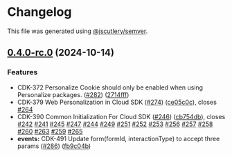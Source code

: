 # Changelog

This file was generated using [@jscutlery/semver](https://github.com/jscutlery/semver).

## [0.4.0-rc.0](https://github.com/Sitecore-PD/sitecore.cloudsdk.js/compare/personalize-0.3.1...personalize-0.4.0-rc.0) (2024-10-14)

### Features

- CDK-372 Personalize Cookie should only be enabled when using Personalize packages. ([#282](https://github.com/Sitecore-PD/sitecore.cloudsdk.js/issues/282)) ([2714fff](https://github.com/Sitecore-PD/sitecore.cloudsdk.js/commit/2714fff3f6a06198310afc4c04f9cdc87e7c2f13))
- CDK-379 Web Personalization in Cloud SDK ([#274](https://github.com/Sitecore-PD/sitecore.cloudsdk.js/issues/274)) ([ce05c0c](https://github.com/Sitecore-PD/sitecore.cloudsdk.js/commit/ce05c0c43553abd057b809ac782eb9593091f994)), closes [#264](https://github.com/Sitecore-PD/sitecore.cloudsdk.js/issues/264)
- CDK-390 Common Initialization For Cloud SDK ([#246](https://github.com/Sitecore-PD/sitecore.cloudsdk.js/issues/246)) ([cb754db](https://github.com/Sitecore-PD/sitecore.cloudsdk.js/commit/cb754db09977006d7cc1f47822276c08262e11d3)), closes [#242](https://github.com/Sitecore-PD/sitecore.cloudsdk.js/issues/242) [#241](https://github.com/Sitecore-PD/sitecore.cloudsdk.js/issues/241) [#245](https://github.com/Sitecore-PD/sitecore.cloudsdk.js/issues/245) [#247](https://github.com/Sitecore-PD/sitecore.cloudsdk.js/issues/247) [#244](https://github.com/Sitecore-PD/sitecore.cloudsdk.js/issues/244) [#249](https://github.com/Sitecore-PD/sitecore.cloudsdk.js/issues/249) [#251](https://github.com/Sitecore-PD/sitecore.cloudsdk.js/issues/251) [#252](https://github.com/Sitecore-PD/sitecore.cloudsdk.js/issues/252) [#253](https://github.com/Sitecore-PD/sitecore.cloudsdk.js/issues/253) [#256](https://github.com/Sitecore-PD/sitecore.cloudsdk.js/issues/256) [#257](https://github.com/Sitecore-PD/sitecore.cloudsdk.js/issues/257) [#258](https://github.com/Sitecore-PD/sitecore.cloudsdk.js/issues/258) [#260](https://github.com/Sitecore-PD/sitecore.cloudsdk.js/issues/260) [#263](https://github.com/Sitecore-PD/sitecore.cloudsdk.js/issues/263) [#259](https://github.com/Sitecore-PD/sitecore.cloudsdk.js/issues/259) [#265](https://github.com/Sitecore-PD/sitecore.cloudsdk.js/issues/265)
- **events:** CDK-491 Update form(formId, interactionType) to accept three params ([#286](https://github.com/Sitecore-PD/sitecore.cloudsdk.js/issues/286)) ([fb9c04b](https://github.com/Sitecore-PD/sitecore.cloudsdk.js/commit/fb9c04b79f80c7cef8fa9897ac86df7d6d85d582))
